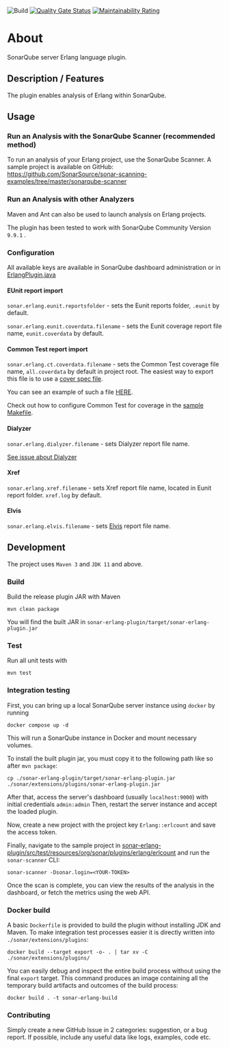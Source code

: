 ![Build](https://github.com/evolution-gaming/sonar-erlang/workflows/Build/badge.svg?branch=master)
[![Quality Gate Status](https://sonarcloud.io/api/project_badges/measure?project=evolution-gaming_sonar-erlang&metric=alert_status)](https://sonarcloud.io/dashboard?id=evolution-gaming_sonar-erlang)
[![Maintainability Rating](https://sonarcloud.io/api/project_badges/measure?project=evolution-gaming_sonar-erlang&metric=sqale_rating)](https://sonarcloud.io/dashboard?id=evolution-gaming_sonar-erlang)

# About

SonarQube server Erlang language plugin.

## Description / Features

The plugin enables analysis of Erlang within SonarQube.

## Usage

### Run an Analysis with the SonarQube Scanner (recommended method)

To run an analysis of your Erlang project, use the SonarQube Scanner.
A sample project is available on GitHub: https://github.com/SonarSource/sonar-scanning-examples/tree/master/sonarqube-scanner

### Run an Analysis with other Analyzers

Maven and Ant can also be used to launch analysis on Erlang projects.

The plugin has been tested to work with SonarQube Community Version `9.9.1` .

### Configuration

All available keys are available in SonarQube  dashboard administration or in [ErlangPlugin.java](sonar-erlang-plugin/src/main/java/org/sonar/plugins/erlang/ErlangPlugin.java)

#### EUnit report import

`sonar.erlang.eunit.reportsfolder` - sets the Eunit reports folder, `.eunit` by default.

`sonar.erlang.eunit.coverdata.filename` - sets the Eunit coverage report file name, `eunit.coverdata` by default.

#### Common Test report import

`sonar.erlang.ct.coverdata.filename` - sets the Common Test coverage file name, `all.coverdata` by default in project root. The easiest way to export this file is to use a [cover spec file](https://erlang.org/doc/apps/common_test/cover_chapter.html#the-cover-specification-file).

You can see an example of such a file [HERE](sonar-erlang-plugin/src/test/resources/org/sonar/plugins/erlang/erlcount/config/test.cover.spec).

Check out how to configure Common Test for coverage in the [sample Makefile](sonar-erlang-plugin/src/test/resources/org/sonar/plugins/erlang/erlcount/Makefile).

#### Dialyzer

`sonar.erlang.dialyzer.filename` - sets Dialyzer report file name.

[See issue about Dialyzer](https://github.com/evolution-gaming/sonar-erlang/issues/24)

#### Xref

`sonar.erlang.xref.filename` - sets Xref report file name, located in Eunit report folder. `xref.log` by default.

#### Elvis

`sonar.erlang.elvis.filename` - sets [Elvis](https://github.com/inaka/elvis) report file name.

## Development

The project uses `Maven 3` and `JDK 11` and above.

### Build

Build the release plugin JAR with Maven

```shell script
mvn clean package
```

You will find the built JAR in `sonar-erlang-plugin/target/sonar-erlang-plugin.jar`

### Test

Run all unit tests with

```shell script
mvn test
```

### Integration testing

First, you can bring up a local SonarQube server instance using `docker` by running

```shell script
docker compose up -d
```

This will run a SonarQube instance in Docker and mount necessary volumes.

To install the built plugin jar, you must copy it to the following path like so after `mvn package`:

```shell script
cp ./sonar-erlang-plugin/target/sonar-erlang-plugin.jar ./sonar/extensions/plugins/sonar-erlang-plugin.jar
```

After that, access the server's dashboard (usually `localhost:9000`) with initial credentials `admin:admin`
Then, restart the server instance and accept the loaded plugin.

Now, create a new project with the project key `Erlang::erlcount` and save the access token.

Finally, navigate to the sample project in [sonar-erlang-plugin/src/test/resources/org/sonar/plugins/erlang/erlcount](./sonar-erlang-plugin/src/test/resources/org/sonar/plugins/erlang/erlcount) and run the `sonar-scanner` CLI:

```shell
sonar-scanner -Dsonar.login=<YOUR-TOKEN>
```

Once the scan is complete, you can view the results of the analysis in the dashboard, or fetch the metrics using the web API.

### Docker build

A basic `Dockerfile` is provided to build the plugin without installing JDK and Maven.  To make integration test processes easier it is directly written into `./sonar/extensions/plugins`:

```shell
docker build --target export -o- . | tar xv -C ./sonar/extensions/plugins/
```

You can easily debug and inspect the entire build process without using the final `export` target.  This command produces an image containing all the temporary build artifacts and outcomes of the build process:

```shell
docker build . -t sonar-erlang-build
```

### Contributing

Simply create a new GitHub Issue in 2 categories: suggestion, or a bug report.
If possible, include any useful data like logs, examples, code etc.
